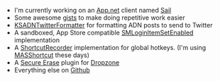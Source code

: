+ I'm currently working on an [App.net](https://alpha.app.net/) client named [Sail](http://sailforapp.net/)
+ Some awesome [gists](https://gist.github.com/Keithbsmiley) to make doing repetitive work easier
+ [KSADNTwitterFormatter](https://github.com/Keithbsmiley/KSADNTwitterFormatter) for formatting ADN posts to send to Twitter
+ A sandboxed, App Store compatible [SMLoginItemSetEnabled](https://github.com/Keithbsmiley/LoginItemTest) implementation
+ A [ShortcutRecorder](https://github.com/Keithbsmiley/ShortcutRecorderTest) implementation for global hotkeys. (I'm using [MASShortcut](https://github.com/shpakovski/MASShortcut) these days)
+ A [Secure Erase](https://github.com/Keithbsmiley/Secure-Erase) plugin for [Dropzone](http://aptonic.com/dropzone2/)
+ Everything else on [Github](https://github.com/Keithbsmiley/)

